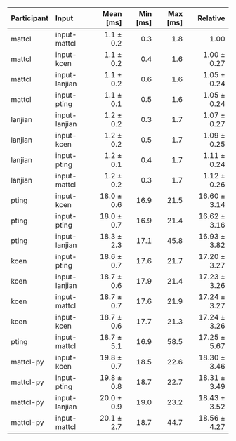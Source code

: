 | Participant | Input | Mean [ms] | Min [ms] | Max [ms] | Relative |
|:---|:---|---:|---:|---:|---:|
| mattcl | input-mattcl | 1.1 ± 0.2 | 0.3 | 1.8 | 1.00 |
| mattcl | input-kcen | 1.1 ± 0.2 | 0.4 | 1.6 | 1.00 ± 0.27 |
| mattcl | input-lanjian | 1.1 ± 0.2 | 0.6 | 1.6 | 1.05 ± 0.24 |
| mattcl | input-pting | 1.1 ± 0.1 | 0.5 | 1.6 | 1.05 ± 0.24 |
| lanjian | input-lanjian | 1.2 ± 0.2 | 0.3 | 1.7 | 1.07 ± 0.27 |
| lanjian | input-kcen | 1.2 ± 0.2 | 0.5 | 1.7 | 1.09 ± 0.25 |
| lanjian | input-pting | 1.2 ± 0.1 | 0.4 | 1.7 | 1.11 ± 0.24 |
| lanjian | input-mattcl | 1.2 ± 0.2 | 0.3 | 1.7 | 1.12 ± 0.26 |
| pting | input-kcen | 18.0 ± 0.6 | 16.9 | 21.5 | 16.60 ± 3.14 |
| pting | input-pting | 18.0 ± 0.7 | 16.9 | 21.4 | 16.62 ± 3.16 |
| pting | input-lanjian | 18.3 ± 2.3 | 17.1 | 45.8 | 16.93 ± 3.82 |
| kcen | input-pting | 18.6 ± 0.7 | 17.6 | 21.7 | 17.20 ± 3.27 |
| kcen | input-lanjian | 18.7 ± 0.6 | 17.9 | 21.4 | 17.23 ± 3.26 |
| kcen | input-mattcl | 18.7 ± 0.7 | 17.6 | 21.9 | 17.24 ± 3.27 |
| kcen | input-kcen | 18.7 ± 0.6 | 17.7 | 21.3 | 17.24 ± 3.26 |
| pting | input-mattcl | 18.7 ± 5.1 | 16.9 | 58.5 | 17.25 ± 5.67 |
| mattcl-py | input-kcen | 19.8 ± 0.7 | 18.5 | 22.6 | 18.30 ± 3.46 |
| mattcl-py | input-pting | 19.8 ± 0.8 | 18.7 | 22.7 | 18.31 ± 3.49 |
| mattcl-py | input-lanjian | 20.0 ± 0.9 | 19.0 | 23.2 | 18.43 ± 3.52 |
| mattcl-py | input-mattcl | 20.1 ± 2.7 | 18.7 | 44.7 | 18.56 ± 4.27 |
